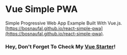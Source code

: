 # Vue Simple PWA

Simple Progressive Web App Example Built With Vue.js. [https://bosnaufal.github.io/react-simple-pwa](https://bosnaufal.github.io/react-simple-pwa).

### Hey, Don't Forget To Check My [Vue Starter](https://github.com/BosNaufal/vue-starter)!
